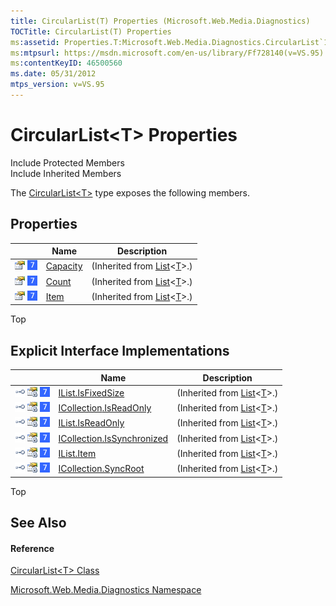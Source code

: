 ```yaml
---
title: CircularList(T) Properties (Microsoft.Web.Media.Diagnostics)
TOCTitle: CircularList(T) Properties
ms:assetid: Properties.T:Microsoft.Web.Media.Diagnostics.CircularList`1
ms:mtpsurl: https://msdn.microsoft.com/en-us/library/Ff728140(v=VS.95)
ms:contentKeyID: 46500560
ms.date: 05/31/2012
mtps_version: v=VS.95
---
```


# CircularList\<T\> Properties

Include Protected Members  
Include Inherited Members  

The [CircularList\<T\>](circularlist-t-class-microsoft-web-media-diagnostics_1.md) type exposes the following members.

## Properties

||Name|Description|
|--- |--- |--- |
|![Public property](images/Ff728140.pubproperty(en-us,VS.90).gif "Public property") ![Supported by Windows Phone](images/Ff728255.slMobile(VS.95).gif "Supported by Windows Phone")|[Capacity](https://msdn.microsoft.com/en-us/library/y52x03h2(v=vs.95))|(Inherited from [List](https://msdn.microsoft.com/en-us/library/6sh2ey19(v=vs.95))<[T](circularlist-t-class-microsoft-web-media-diagnostics_1.md)>.)|
|![Public property](images/Ff728140.pubproperty(en-us,VS.90).gif "Public property") ![Supported by Windows Phone](images/Ff728255.slMobile(VS.95).gif "Supported by Windows Phone")|[Count](https://msdn.microsoft.com/en-us/library/27b47ht3(v=vs.95))|(Inherited from [List](https://msdn.microsoft.com/en-us/library/6sh2ey19(v=vs.95))<[T](circularlist-t-class-microsoft-web-media-diagnostics_1.md)>.)|
|![Public property](images/Ff728140.pubproperty(en-us,VS.90).gif "Public property") ![Supported by Windows Phone](images/Ff728255.slMobile(VS.95).gif "Supported by Windows Phone")|[Item](https://msdn.microsoft.com/en-us/library/0ebtbkkc(v=vs.95))|(Inherited from [List](https://msdn.microsoft.com/en-us/library/6sh2ey19(v=vs.95))<[T](circularlist-t-class-microsoft-web-media-diagnostics_1.md)>.)|


Top

## Explicit Interface Implementations

||Name|Description|
|--- |--- |--- |
|![Explicit interface implemetation](images/Ff728140.pubinterface(en-us,VS.90).gif "Explicit interface implemetation") ![Private property](images/Ff728140.privproperty(en-us,VS.90).gif "Private property") ![Supported by Windows Phone](images/Ff728255.slMobile(VS.95).gif "Supported by Windows Phone")|[IList.IsFixedSize](https://msdn.microsoft.com/en-us/library/bb354714(v=vs.95))|(Inherited from [List](https://msdn.microsoft.com/en-us/library/6sh2ey19(v=vs.95))<[T](circularlist-t-class-microsoft-web-media-diagnostics_1.md)>.)|
|![Explicit interface implemetation](images/Ff728140.pubinterface(en-us,VS.90).gif "Explicit interface implemetation") ![Private property](images/Ff728140.privproperty(en-us,VS.90).gif "Private property") ![Supported by Windows Phone](images/Ff728255.slMobile(VS.95).gif "Supported by Windows Phone")|[ICollection<T>.IsReadOnly](https://msdn.microsoft.com/en-us/library/cc672994(v=vs.95))|(Inherited from [List](https://msdn.microsoft.com/en-us/library/6sh2ey19(v=vs.95))<[T](circularlist-t-class-microsoft-web-media-diagnostics_1.md)>.)|
|![Explicit interface implemetation](images/Ff728140.pubinterface(en-us,VS.90).gif "Explicit interface implemetation") ![Private property](images/Ff728140.privproperty(en-us,VS.90).gif "Private property") ![Supported by Windows Phone](images/Ff728255.slMobile(VS.95).gif "Supported by Windows Phone")|[IList.IsReadOnly](https://msdn.microsoft.com/en-us/library/bb346454(v=vs.95))|(Inherited from [List](https://msdn.microsoft.com/en-us/library/6sh2ey19(v=vs.95))<[T](circularlist-t-class-microsoft-web-media-diagnostics_1.md)>.)|
|![Explicit interface implemetation](images/Ff728140.pubinterface(en-us,VS.90).gif "Explicit interface implemetation") ![Private property](images/Ff728140.privproperty(en-us,VS.90).gif "Private property") ![Supported by Windows Phone](images/Ff728255.slMobile(VS.95).gif "Supported by Windows Phone")|[ICollection.IsSynchronized](https://msdn.microsoft.com/en-us/library/bb345109(v=vs.95))|(Inherited from [List](https://msdn.microsoft.com/en-us/library/6sh2ey19(v=vs.95))<[T](circularlist-t-class-microsoft-web-media-diagnostics_1.md)>.)|
|![Explicit interface implemetation](images/Ff728140.pubinterface(en-us,VS.90).gif "Explicit interface implemetation") ![Private property](images/Ff728140.privproperty(en-us,VS.90).gif "Private property") ![Supported by Windows Phone](images/Ff728255.slMobile(VS.95).gif "Supported by Windows Phone")|[IList.Item](https://msdn.microsoft.com/en-us/library/bb346281(v=vs.95))|(Inherited from [List](https://msdn.microsoft.com/en-us/library/6sh2ey19(v=vs.95))<[T](circularlist-t-class-microsoft-web-media-diagnostics_1.md)>.)|
|![Explicit interface implemetation](images/Ff728140.pubinterface(en-us,VS.90).gif "Explicit interface implemetation") ![Private property](images/Ff728140.privproperty(en-us,VS.90).gif "Private property") ![Supported by Windows Phone](images/Ff728255.slMobile(VS.95).gif "Supported by Windows Phone")|[ICollection.SyncRoot](https://msdn.microsoft.com/en-us/library/bb356596(v=vs.95))|(Inherited from [List](https://msdn.microsoft.com/en-us/library/6sh2ey19(v=vs.95))<[T](circularlist-t-class-microsoft-web-media-diagnostics_1.md)>.)|


Top

## See Also

#### Reference

[CircularList\<T\> Class](circularlist-t-class-microsoft-web-media-diagnostics_1.md)

[Microsoft.Web.Media.Diagnostics Namespace](microsoft-web-media-diagnostics-namespace_1.md)

